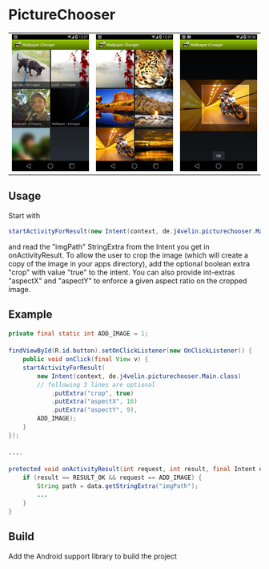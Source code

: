 PictureChooser
==============

<table sytle="border: 0px;">
<tr>
<td><img width="200px" src="screenshot1.png" /></td>
<td><img width="200px" src="screenshot2.png" /></td>
<td><img width="200px" src="screenshot3.png" /></td>
</tr>
</table>


Usage
-----

Start with
```java
startActivityForResult(new Intent(context, de.j4velin.picturechooser.Main.class), PICTURE_CHOOSER);
```
and read the "imgPath" StringExtra from the Intent you get in onActivityResult.
To allow the user to crop the image (which will create a copy of the image in your apps directory), add the optional boolean extra "crop" with value "true" to the intent. You can also provide int-extras "aspectX" and "aspectY" to enforce a given aspect ratio on the cropped image.


Example
-----
```java
private final static int ADD_IMAGE = 1;
    
findViewById(R.id.button).setOnClickListener(new OnClickListener() {
    public void onClick(final View v) {
    startActivityForResult(
        new Intent(context, de.j4velin.picturechooser.Main.class)
        // following 3 lines are optional
            .putExtra("crop", true)
            .putExtra("aspectX", 16)
            .putExtra("aspectY", 9), 
        ADD_IMAGE);
    }
});
  
....
  
protected void onActivityResult(int request, int result, final Intent data) {
    if (result == RESULT_OK && request == ADD_IMAGE) {
        String path = data.getStringExtra("imgPath");
        ...
    }
}

```
Build
-----

Add the Android support library to build the project
